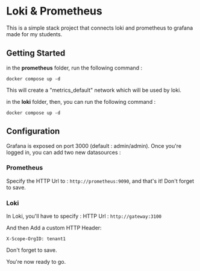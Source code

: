 # Loki & Prometheus

This is a simple stack project that connects loki and prometheus to grafana made for my students.


## Getting Started

in the **prometheus** folder, run the following command : 

```
docker compose up -d
```

This will create a "metrics_default" network which will be used by loki. 

in the **loki** folder, then, you can run the following command : 

```
docker compose up -d
```

## Configuration

Grafana is exposed on port 3000 (default : admin/admin). Once you're logged in, you can add two new datasources : 

### Prometheus

Specify the HTTP Url to : `http://prometheus:9090`, and that's it! Don't forget to save.

### Loki

In Loki, you'll have to specify : 
HTTP Url : `http://gateway:3100`

And then Add a custom HTTP Header:
```
X-Scope-OrgID: tenant1
```

Don't forget to save.

You're now ready to go.
